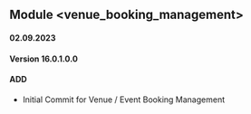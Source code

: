 ## Module <venue_booking_management>

#### 02.09.2023
#### Version 16.0.1.0.0
#### ADD

- Initial Commit for Venue / Event Booking Management


